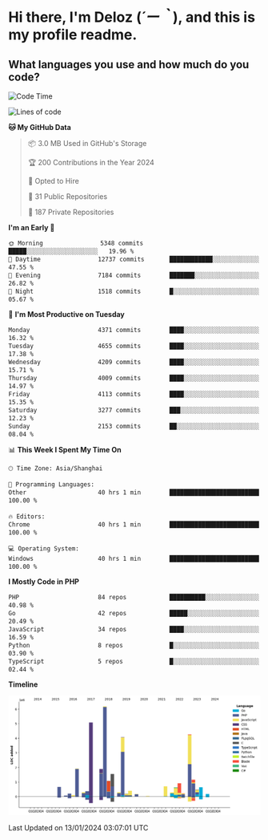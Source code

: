 # **Hi there, I'm Deloz (*´ー｀*), and this is my profile readme.**

## **What languages you use and how much do you code?**

<!--START_SECTION:waka-->
![Code Time](http://img.shields.io/badge/Code%20Time-3%2C168%20hrs%2029%20mins-blue)

![Lines of code](https://img.shields.io/badge/From%20Hello%20World%20I%27ve%20Written-33.8%20million%20lines%20of%20code-blue)

**🐱 My GitHub Data** 

> 📦 3.0 MB Used in GitHub's Storage 
 > 
> 🏆 200 Contributions in the Year 2024
 > 
> 💼 Opted to Hire
 > 
> 📜 31 Public Repositories 
 > 
> 🔑 187 Private Repositories 
 > 
**I'm an Early 🐤** 

```text
🌞 Morning                5348 commits        █████░░░░░░░░░░░░░░░░░░░░   19.96 % 
🌆 Daytime                12737 commits       ████████████░░░░░░░░░░░░░   47.55 % 
🌃 Evening                7184 commits        ███████░░░░░░░░░░░░░░░░░░   26.82 % 
🌙 Night                  1518 commits        █░░░░░░░░░░░░░░░░░░░░░░░░   05.67 % 
```
📅 **I'm Most Productive on Tuesday** 

```text
Monday                   4371 commits        ████░░░░░░░░░░░░░░░░░░░░░   16.32 % 
Tuesday                  4655 commits        ████░░░░░░░░░░░░░░░░░░░░░   17.38 % 
Wednesday                4209 commits        ████░░░░░░░░░░░░░░░░░░░░░   15.71 % 
Thursday                 4009 commits        ████░░░░░░░░░░░░░░░░░░░░░   14.97 % 
Friday                   4113 commits        ████░░░░░░░░░░░░░░░░░░░░░   15.35 % 
Saturday                 3277 commits        ███░░░░░░░░░░░░░░░░░░░░░░   12.23 % 
Sunday                   2153 commits        ██░░░░░░░░░░░░░░░░░░░░░░░   08.04 % 
```


📊 **This Week I Spent My Time On** 

```text
🕑︎ Time Zone: Asia/Shanghai

💬 Programming Languages: 
Other                    40 hrs 1 min        █████████████████████████   100.00 % 

🔥 Editors: 
Chrome                   40 hrs 1 min        █████████████████████████   100.00 % 

💻 Operating System: 
Windows                  40 hrs 1 min        █████████████████████████   100.00 % 
```

**I Mostly Code in PHP** 

```text
PHP                      84 repos            ██████████░░░░░░░░░░░░░░░   40.98 % 
Go                       42 repos            █████░░░░░░░░░░░░░░░░░░░░   20.49 % 
JavaScript               34 repos            ████░░░░░░░░░░░░░░░░░░░░░   16.59 % 
Python                   8 repos             █░░░░░░░░░░░░░░░░░░░░░░░░   03.90 % 
TypeScript               5 repos             █░░░░░░░░░░░░░░░░░░░░░░░░   02.44 % 
```



**Timeline**

![Lines of Code chart](https://raw.githubusercontent.com/deloz/deloz/main/assets/bar_graph.png)


 Last Updated on 13/01/2024 03:07:01 UTC
<!--END_SECTION:waka-->
